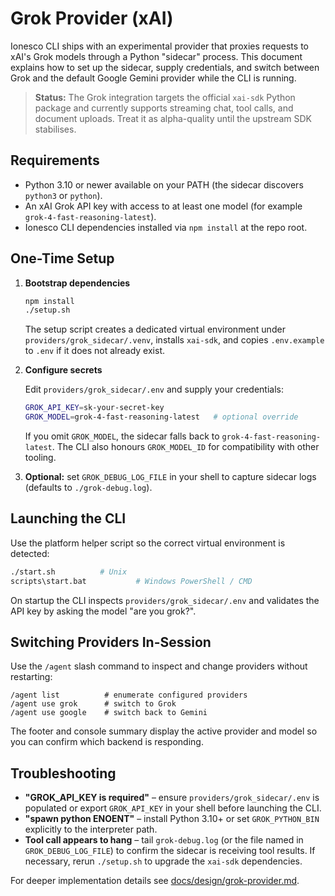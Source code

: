 # Grok Provider (xAI)

Ionesco CLI ships with an experimental provider that proxies requests to xAI's
Grok models through a Python "sidecar" process. This document explains how to
set up the sidecar, supply credentials, and switch between Grok and the default
Google Gemini provider while the CLI is running.

> **Status:** The Grok integration targets the official `xai-sdk` Python
> package and currently supports streaming chat, tool calls, and document
> uploads. Treat it as alpha-quality until the upstream SDK stabilises.

## Requirements

- Python 3.10 or newer available on your PATH (the sidecar discovers `python3`
  or `python`).
- An xAI Grok API key with access to at least one model (for example
  `grok-4-fast-reasoning-latest`).
- Ionesco CLI dependencies installed via `npm install` at the repo root.

## One-Time Setup

1. **Bootstrap dependencies**

   ```bash
   npm install
   ./setup.sh
   ```

   The setup script creates a dedicated virtual environment under
   `providers/grok_sidecar/.venv`, installs `xai-sdk`, and copies
   `.env.example` to `.env` if it does not already exist.

2. **Configure secrets**

   Edit `providers/grok_sidecar/.env` and supply your credentials:

   ```bash
   GROK_API_KEY=sk-your-secret-key
   GROK_MODEL=grok-4-fast-reasoning-latest   # optional override
   ```

   If you omit `GROK_MODEL`, the sidecar falls back to
   `grok-4-fast-reasoning-latest`. The CLI also honours `GROK_MODEL_ID` for
   compatibility with other tooling.

3. **Optional:** set `GROK_DEBUG_LOG_FILE` in your shell to capture sidecar logs
   (defaults to `./grok-debug.log`).

## Launching the CLI

Use the platform helper script so the correct virtual environment is detected:

```bash
./start.sh          # Unix
scripts\start.bat           # Windows PowerShell / CMD
```

On startup the CLI inspects `providers/grok_sidecar/.env` and validates the API
key by asking the model "are you grok?".

## Switching Providers In-Session

Use the `/agent` slash command to inspect and change providers without
restarting:

```text
/agent list          # enumerate configured providers
/agent use grok      # switch to Grok
/agent use google    # switch back to Gemini
```

The footer and console summary display the active provider and model so you can
confirm which backend is responding.

## Troubleshooting

- **"GROK_API_KEY is required"** – ensure `providers/grok_sidecar/.env` is
  populated or export `GROK_API_KEY` in your shell before launching the CLI.
- **"spawn python ENOENT"** – install Python 3.10+ or set `GROK_PYTHON_BIN`
  explicitly to the interpreter path.
- **Tool call appears to hang** – tail `grok-debug.log` (or the file named in
  `GROK_DEBUG_LOG_FILE`) to confirm the sidecar is receiving tool results. If
  necessary, rerun `./setup.sh` to upgrade the `xai-sdk` dependencies.

For deeper implementation details see
[docs/design/grok-provider.md](../design/grok-provider.md).
